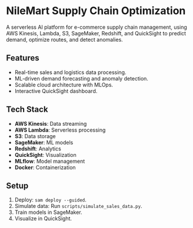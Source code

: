 # NileMart Supply Chain Optimization
A serverless AI platform for e-commerce supply chain management, using AWS Kinesis, Lambda, S3, SageMaker, Redshift, and QuickSight to predict demand, optimize routes, and detect anomalies.

## Features
- Real-time sales and logistics data processing.
- ML-driven demand forecasting and anomaly detection.
- Scalable cloud architecture with MLOps.
- Interactive QuickSight dashboard.



## Tech Stack
- **AWS Kinesis**: Data streaming
- **AWS Lambda**: Serverless processing
- **S3**: Data storage
- **SageMaker**: ML models
- **Redshift**: Analytics
- **QuickSight**: Visualization
- **MLflow**: Model management
- **Docker**: Containerization

## Setup
1. Deploy: `sam deploy --guided`.
2. Simulate data: Run `scripts/simulate_sales_data.py`.
3. Train models in SageMaker.
4. Visualize in QuickSight.


